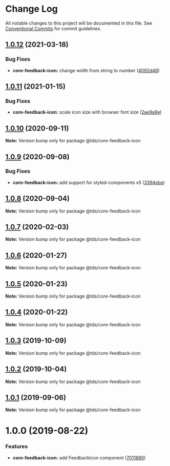 # Change Log

All notable changes to this project will be documented in this file.
See [Conventional Commits](https://conventionalcommits.org) for commit guidelines.

## [1.0.12](https://github.com/telus/tds-core/compare/@tds/core-feedback-icon@1.0.11...@tds/core-feedback-icon@1.0.12) (2021-03-18)


### Bug Fixes

* **core-feedback-icon:** change width from string to number ([4092d48](https://github.com/telus/tds-core/commit/4092d48370d33c84f2d8b368f4a5d7dd15daa1ff))





## [1.0.11](https://github.com/telus/tds-core/compare/@tds/core-feedback-icon@1.0.10...@tds/core-feedback-icon@1.0.11) (2021-01-15)


### Bug Fixes

* **core-feedback-icon:** scale icon size with browser font size ([2ae9a9e](https://github.com/telus/tds-core/commit/2ae9a9ef3ae963bfdfdd0e8c3e2dc980cb763c43))





## [1.0.10](https://github.com/telus/tds-core/compare/@tds/core-feedback-icon@1.0.9...@tds/core-feedback-icon@1.0.10) (2020-09-11)

**Note:** Version bump only for package @tds/core-feedback-icon





## [1.0.9](https://github.com/telus/tds-core/compare/@tds/core-feedback-icon@1.0.8...@tds/core-feedback-icon@1.0.9) (2020-09-08)


### Bug Fixes

* **core-feedback-icon:** add support for styled-components v5 ([3394ebe](https://github.com/telus/tds-core/commit/3394ebeac40b3138c09ef9ab7a89849a386fee42))





## [1.0.8](https://github.com/telus/tds-core/compare/@tds/core-feedback-icon@1.0.7...@tds/core-feedback-icon@1.0.8) (2020-09-04)

**Note:** Version bump only for package @tds/core-feedback-icon





## [1.0.7](https://github.com/telus/tds-core/compare/@tds/core-feedback-icon@1.0.6...@tds/core-feedback-icon@1.0.7) (2020-02-03)

**Note:** Version bump only for package @tds/core-feedback-icon





## [1.0.6](https://github.com/telus/tds-core/compare/@tds/core-feedback-icon@1.0.5...@tds/core-feedback-icon@1.0.6) (2020-01-27)

**Note:** Version bump only for package @tds/core-feedback-icon





## [1.0.5](https://github.com/telus/tds-core/compare/@tds/core-feedback-icon@1.0.4...@tds/core-feedback-icon@1.0.5) (2020-01-23)

**Note:** Version bump only for package @tds/core-feedback-icon





## [1.0.4](https://github.com/telus/tds-core/compare/@tds/core-feedback-icon@1.0.3...@tds/core-feedback-icon@1.0.4) (2020-01-22)

**Note:** Version bump only for package @tds/core-feedback-icon





## [1.0.3](https://github.com/telus/tds-core/compare/@tds/core-feedback-icon@1.0.2...@tds/core-feedback-icon@1.0.3) (2019-10-09)

**Note:** Version bump only for package @tds/core-feedback-icon





## [1.0.2](https://github.com/telus/tds-core/compare/@tds/core-feedback-icon@1.0.1...@tds/core-feedback-icon@1.0.2) (2019-10-04)

**Note:** Version bump only for package @tds/core-feedback-icon





## [1.0.1](https://github.com/telus/tds-core/compare/@tds/core-feedback-icon@1.0.0...@tds/core-feedback-icon@1.0.1) (2019-09-06)

**Note:** Version bump only for package @tds/core-feedback-icon





# 1.0.0 (2019-08-22)


### Features

* **core-feedback-icon:** add FeedbackIcon component ([7011880](https://github.com/telus/tds-core/commit/7011880))
